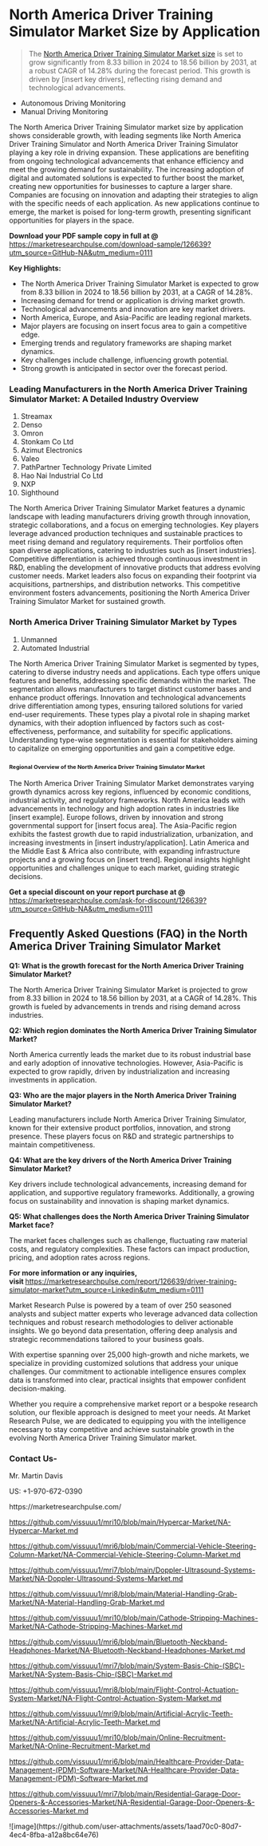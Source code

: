 <h1>North America Driver Training Simulator Market&nbsp;Size by Application</h1><blockquote><p>The <a href="https://marketresearchpulse.com/download-sample/126639?utm_source=GitHub-NA&amp;utm_medium=0111">North America Driver Training Simulator Market size</a> is set to grow significantly from 8.33 billion in 2024 to 18.56 billion by 2031, at a robust CAGR of 14.28% during the forecast period. This growth is driven by [insert key drivers], reflecting rising demand and technological advancements.</p></blockquote><ul><li>Autonomous Driving Monitoring<li> Manual Driving Monitoring</li></ul><p>The North America Driver Training Simulator market size by application shows considerable growth, with leading segments like North America Driver Training Simulator and North America Driver Training Simulator playing a key role in driving expansion. These applications are benefiting from ongoing technological advancements that enhance efficiency and meet the growing demand for sustainability. The increasing adoption of digital and automated solutions is expected to further boost the market, creating new opportunities for businesses to capture a larger share. Companies are focusing on innovation and adapting their strategies to align with the specific needs of each application. As new applications continue to emerge, the market is poised for long-term growth, presenting significant opportunities for players in the space.</p><p><strong>Download your PDF sample copy in full at @ </strong><a href="https://marketresearchpulse.com/download-sample/126639?utm_source=GitHub-NA&amp;utm_medium=0111">https://marketresearchpulse.com/download-sample/126639?utm_source=GitHub-NA&amp;utm_medium=0111</a></p><p><strong>Key Highlights: </strong></p><ul><li>The North America Driver Training Simulator Market is expected to grow from 8.33 billion in 2024 to 18.56 billion by 2031, at a CAGR of 14.28%.</li><li>Increasing demand for trend or application is driving market growth.</li><li>Technological advancements and innovation are key market drivers.</li><li>North America, Europe, and Asia-Pacific are leading regional markets.</li><li>Major players are focusing on insert focus area to gain a competitive edge.</li><li>Emerging trends and regulatory frameworks are shaping market dynamics.</li><li>Key challenges include challenge, influencing growth potential.</li><li>Strong growth is anticipated in sector over the forecast period.</li></ul><h3>Leading Manufacturers in the North America Driver Training Simulator Market: A Detailed Industry Overview</h3><ol><li>Streamax</li><li>Denso</li><li>Omron</li><li>Stonkam Co Ltd</li><li>Azimut Electronics</li><li>Valeo</li><li>PathPartner Technology Private Limited</li><li>Hao Nai Industrial Co Ltd</li><li>NXP</li><li>Sighthound</li></ol><div class="flex max-w-full flex-col flex-grow"><div class="min-h-8 text-message flex w-full flex-col items-end gap-2 whitespace-normal break-words [.text-message+&amp;]:mt-5" dir="auto" data-message-author-role="assistant" data-message-id="fd8432e4-4910-450d-b182-61b7bfb0a01f" data-message-model-slug="gpt-4o"><div class="flex w-full flex-col gap-1 empty:hidden first:pt-[3px]"><div class="markdown prose w-full break-words dark:prose-invert light"><p>The North America Driver Training Simulator Market features a dynamic landscape with leading manufacturers driving growth through innovation, strategic collaborations, and a focus on emerging technologies. Key players leverage advanced production techniques and sustainable practices to meet rising demand and regulatory requirements. Their portfolios often span diverse applications, catering to industries such as [insert industries]. Competitive differentiation is achieved through continuous investment in R&amp;D, enabling the development of innovative products that address evolving customer needs. Market leaders also focus on expanding their footprint via acquisitions, partnerships, and distribution networks. This competitive environment fosters advancements, positioning the North America Driver Training Simulator Market for sustained growth.</p></div></div></div></div><h3>North America Driver Training Simulator Market by Types</h3><ol><li>Unmanned<li> Automated Industrial</li></ol><div class="flex max-w-full flex-col flex-grow"><div class="min-h-8 text-message flex w-full flex-col items-end gap-2 whitespace-normal break-words [.text-message+&amp;]:mt-5" dir="auto" data-message-author-role="assistant" data-message-id="084470be-0bb7-4664-bddf-5156b4f41249" data-message-model-slug="gpt-4o-mini"><div class="flex w-full flex-col gap-1 empty:hidden first:pt-[3px]"><div class="markdown prose w-full break-words dark:prose-invert light"><p>The North America Driver Training Simulator Market is segmented by types, catering to diverse industry needs and applications. Each type offers unique features and benefits, addressing specific demands within the market. The segmentation allows manufacturers to target distinct customer bases and enhance product offerings. Innovation and technological advancements drive differentiation among types, ensuring tailored solutions for varied end-user requirements. These types play a pivotal role in shaping market dynamics, with their adoption influenced by factors such as cost-effectiveness, performance, and suitability for specific applications. Understanding type-wise segmentation is essential for stakeholders aiming to capitalize on emerging opportunities and gain a competitive edge.</p></div></div></div></div><h3><span style="font-size: 11px;">Regional Overview of the North America Driver Training Simulator Market</span></h3><div class="flex max-w-full flex-col flex-grow"><div class="min-h-8 text-message flex w-full flex-col items-end gap-2 whitespace-normal break-words [.text-message+&amp;]:mt-5" dir="auto" data-message-author-role="assistant" data-message-id="e9038762-ce64-4e30-91c9-9bd413514231" data-message-model-slug="gpt-4o-mini"><div class="flex w-full flex-col gap-1 empty:hidden first:pt-[3px]"><div class="markdown prose w-full break-words dark:prose-invert light"><p>The North America Driver Training Simulator Market demonstrates varying growth dynamics across key regions, influenced by economic conditions, industrial activity, and regulatory frameworks. North America leads with advancements in technology and high adoption rates in industries like [insert example]. Europe follows, driven by innovation and strong governmental support for [insert focus area]. The Asia-Pacific region exhibits the fastest growth due to rapid industrialization, urbanization, and increasing investments in [insert industry/application]. Latin America and the Middle East &amp; Africa also contribute, with expanding infrastructure projects and a growing focus on [insert trend]. Regional insights highlight opportunities and challenges unique to each market, guiding strategic decisions.</p></div></div></div></div><p><strong>Get a special discount on your report purchase at @ </strong><a href="https://marketresearchpulse.com/ask-for-discount/126639?utm_source=GitHub-NA&amp;utm_medium=0111">https://marketresearchpulse.com/ask-for-discount/126639?utm_source=GitHub-NA&amp;utm_medium=0111</a></p><h2>Frequently Asked Questions (FAQ) in the North America Driver Training Simulator Market</h2><p><strong>Q1: What is the growth forecast for the North America Driver Training Simulator Market?</strong></p><p>The North America Driver Training Simulator Market is projected to grow from 8.33 billion in 2024 to 18.56 billion by 2031, at a CAGR of 14.28%. This growth is fueled by advancements in trends and rising demand across industries.</p><p><strong>Q2: Which region dominates the North America Driver Training Simulator Market?</strong></p><p>North America currently leads the market due to its robust industrial base and early adoption of innovative technologies. However, Asia-Pacific is expected to grow rapidly, driven by industrialization and increasing investments in application.</p><p><strong>Q3: Who are the major players in the North America Driver Training Simulator Market?</strong></p><p>Leading manufacturers include North America Driver Training Simulator, known for their extensive product portfolios, innovation, and strong presence. These players focus on R&amp;D and strategic partnerships to maintain competitiveness.</p><p><strong>Q4: What are the key drivers of the North America Driver Training Simulator Market?</strong></p><p>Key drivers include technological advancements, increasing demand for application, and supportive regulatory frameworks. Additionally, a growing focus on sustainability and innovation is shaping market dynamics.</p><p><strong>Q5: What challenges does the North America Driver Training Simulator Market face?</strong></p><p>The market faces challenges such as challenge, fluctuating raw material costs, and regulatory complexities. These factors can impact production, pricing, and adoption rates across regions.</p><p><strong>For more information or any inquiries, visit&nbsp;</strong><a href="https://marketresearchpulse.com/report/126639/driver-training-simulator-market?utm_source=Linkedin&utm_medium=0111">https://marketresearchpulse.com/report/126639/driver-training-simulator-market?utm_source=Linkedin&utm_medium=0111</a></p><p>Market Research Pulse is powered by a team of over 250 seasoned analysts and subject matter experts who leverage advanced data collection techniques and robust research methodologies to deliver actionable insights. We go beyond data presentation, offering deep analysis and strategic recommendations tailored to your business goals.</p><p>With expertise spanning over 25,000 high-growth and niche markets, we specialize in providing customized solutions that address your unique challenges. Our commitment to actionable intelligence ensures complex data is transformed into clear, practical insights that empower confident decision-making.</p><p>Whether you require a comprehensive market report or a bespoke research solution, our flexible approach is designed to meet your needs. At Market Research Pulse, we are dedicated to equipping you with the intelligence necessary to stay competitive and achieve sustainable growth in the evolving North America Driver Training Simulator market.</p><h3><strong>Contact Us-</strong></h3><p>Mr. Martin Davis</p><p>US: +1-970-672-0390</p><p>https://marketresearchpulse.com/</p><p><a href="https://github.com/vissuuu1/mri10/blob/main/Hypercar-Market/NA-Hypercar-Market.md">https://github.com/vissuuu1/mri10/blob/main/Hypercar-Market/NA-Hypercar-Market.md</a></p><p><a href="https://github.com/vissuuu1/mri6/blob/main/Commercial-Vehicle-Steering-Column-Market/NA-Commercial-Vehicle-Steering-Column-Market.md">https://github.com/vissuuu1/mri6/blob/main/Commercial-Vehicle-Steering-Column-Market/NA-Commercial-Vehicle-Steering-Column-Market.md</a></p><p><a href="https://github.com/vissuuu1/mri7/blob/main/Doppler-Ultrasound-Systems-Market/NA-Doppler-Ultrasound-Systems-Market.md">https://github.com/vissuuu1/mri7/blob/main/Doppler-Ultrasound-Systems-Market/NA-Doppler-Ultrasound-Systems-Market.md</a></p><p><a href="https://github.com/vissuuu1/mri8/blob/main/Material-Handling-Grab-Market/NA-Material-Handling-Grab-Market.md">https://github.com/vissuuu1/mri8/blob/main/Material-Handling-Grab-Market/NA-Material-Handling-Grab-Market.md</a></p><p><a href="https://github.com/vissuuu1/mri10/blob/main/Cathode-Stripping-Machines-Market/NA-Cathode-Stripping-Machines-Market.md">https://github.com/vissuuu1/mri10/blob/main/Cathode-Stripping-Machines-Market/NA-Cathode-Stripping-Machines-Market.md</a></p><p><a href="https://github.com/vissuuu1/mri6/blob/main/Bluetooth-Neckband-Headphones-Market/NA-Bluetooth-Neckband-Headphones-Market.md">https://github.com/vissuuu1/mri6/blob/main/Bluetooth-Neckband-Headphones-Market/NA-Bluetooth-Neckband-Headphones-Market.md</a></p><p><a href="https://github.com/vissuuu1/mri7/blob/main/System-Basis-Chip-(SBC)-Market/NA-System-Basis-Chip-(SBC)-Market.md">https://github.com/vissuuu1/mri7/blob/main/System-Basis-Chip-(SBC)-Market/NA-System-Basis-Chip-(SBC)-Market.md</a></p><p><a href="https://github.com/vissuuu1/mri8/blob/main/Flight-Control-Actuation-System-Market/NA-Flight-Control-Actuation-System-Market.md">https://github.com/vissuuu1/mri8/blob/main/Flight-Control-Actuation-System-Market/NA-Flight-Control-Actuation-System-Market.md</a></p><p><a href="https://github.com/vissuuu1/mri9/blob/main/Artificial-Acrylic-Teeth-Market/NA-Artificial-Acrylic-Teeth-Market.md">https://github.com/vissuuu1/mri9/blob/main/Artificial-Acrylic-Teeth-Market/NA-Artificial-Acrylic-Teeth-Market.md</a></p><p><a href="https://github.com/vissuuu1/mri10/blob/main/Online-Recruitment-Market/NA-Online-Recruitment-Market.md">https://github.com/vissuuu1/mri10/blob/main/Online-Recruitment-Market/NA-Online-Recruitment-Market.md</a></p><p><a href="https://github.com/vissuuu1/mri6/blob/main/Healthcare-Provider-Data-Management-(PDM)-Software-Market/NA-Healthcare-Provider-Data-Management-(PDM)-Software-Market.md">https://github.com/vissuuu1/mri6/blob/main/Healthcare-Provider-Data-Management-(PDM)-Software-Market/NA-Healthcare-Provider-Data-Management-(PDM)-Software-Market.md</a></p><p><a href="https://github.com/vissuuu1/mri7/blob/main/Residential-Garage-Door-Openers-&-Accessories-Market/NA-Residential-Garage-Door-Openers-&-Accessories-Market.md">https://github.com/vissuuu1/mri7/blob/main/Residential-Garage-Door-Openers-&-Accessories-Market/NA-Residential-Garage-Door-Openers-&-Accessories-Market.md</a></p>
![image](https://github.com/user-attachments/assets/1aad70c0-80d7-4ec4-8fba-a12a8bc64e76)
